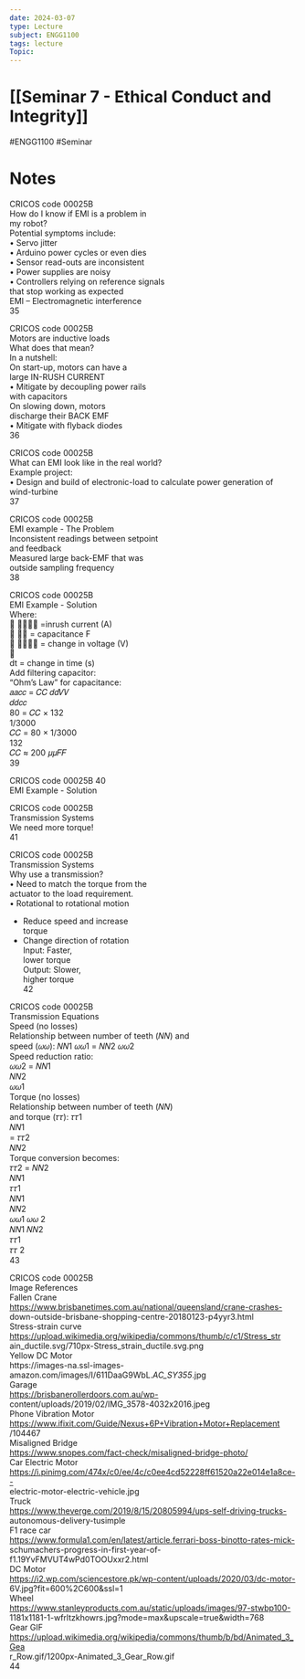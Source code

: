 ```yaml
---
date: 2024-03-07
type: Lecture
subject: ENGG1100
tags: lecture
Topic:
---
```

# [[Seminar 7 - Ethical Conduct and Integrity]]
#ENGG1100 #Seminar 
# Notes

CRICOS code 00025B  
How do I know if EMI is a problem in  
my robot?  
Potential symptoms include:  
• Servo jitter  
• Arduino power cycles or even dies  
• Sensor read-outs are inconsistent  
• Power supplies are noisy  
• Controllers relying on reference signals  
that stop working as expected  
EMI – Electromagnetic interference  
35

CRICOS code 00025B  
Motors are inductive loads  
What does that mean?  
In a nutshell:  
On start-up, motors can have a  
large IN-RUSH CURRENT  
• Mitigate by decoupling power rails  
with capacitors  
On slowing down, motors  
discharge their BACK EMF  
• Mitigate with flyback diodes  
36

CRICOS code 00025B  
What can EMI look like in the real world?  
Example project:  
• Design and build of electronic-load to calculate power generation of wind-turbine  
37

CRICOS code 00025B  
EMI example - The Problem  
Inconsistent readings between setpoint  
and feedback  
Measured large back-EMF that was  
outside sampling frequency  
38

CRICOS code 00025B  
EMI Example - Solution  
Where:  
 𝑎𝑎𝑐𝑐 =inrush current (A)  
 𝐶𝐶 = capacitance F  
 𝑑𝑑𝑉𝑉 = change in voltage (V)  
  
dt = change in time (s)  
Add filtering capacitor:  
“Ohm’s Law” for capacitance:  
𝑎𝑎𝑐𝑐 = 𝐶𝐶 𝑑𝑑𝑉𝑉  
𝑑𝑑𝑐𝑐  
80 = 𝐶𝐶 × 132  
1/3000  
𝐶𝐶 = 80 × 1/3000  
132  
𝐶𝐶 ≈ 200 𝜇𝜇𝐹𝐹  
39

CRICOS code 00025B 40  
EMI Example - Solution

CRICOS code 00025B  
Transmission Systems  
We need more torque!  
41

CRICOS code 00025B  
Transmission Systems  
Why use a transmission?  
• Need to match the torque from the  
actuator to the load requirement.  
• Rotational to rotational motion  
- Reduce speed and increase  
torque  
- Change direction of rotation  
Input: Faster,  
lower torque  
Output: Slower,  
higher torque  
42

CRICOS code 00025B  
Transmission Equations  
Speed (no losses)  
Relationship between number of teeth (𝑁𝑁) and  
speed (𝜔𝜔): 𝑁𝑁1 𝜔𝜔1 = 𝑁𝑁2 𝜔𝜔2  
Speed reduction ratio:  
𝜔𝜔2 = 𝑁𝑁1  
𝑁𝑁2  
𝜔𝜔1  
Torque (no losses)  
Relationship between number of teeth (𝑁𝑁)  
and torque (𝜏𝜏): 𝜏𝜏1  
𝑁𝑁1  
= 𝜏𝜏2  
𝑁𝑁2  
Torque conversion becomes:  
𝜏𝜏2 = 𝑁𝑁2  
𝑁𝑁1  
𝜏𝜏1  
𝑁𝑁1  
𝑁𝑁2  
𝜔𝜔1 𝜔𝜔 2  
𝑁𝑁1 𝑁𝑁2  
𝜏𝜏1  
𝜏𝜏 2  
43

CRICOS code 00025B  
Image References  
Fallen Crane  
https://www.brisbanetimes.com.au/national/queensland/crane-crashes-  
down-outside-brisbane-shopping-centre-20180123-p4yyr3.html  
Stress-strain curve  
https://upload.wikimedia.org/wikipedia/commons/thumb/c/c1/Stress_str  
ain_ductile.svg/710px-Stress_strain_ductile.svg.png  
Yellow DC Motor  
https://images-na.ssl-images-  
amazon.com/images/I/611DaaG9WbL._AC_SY355_.jpg  
Garage  
https://brisbanerollerdoors.com.au/wp-  
content/uploads/2019/02/IMG_3578-4032x2016.jpeg  
Phone Vibration Motor  
https://www.ifixit.com/Guide/Nexus+6P+Vibration+Motor+Replacement  
/104467  
Misaligned Bridge  
https://www.snopes.com/fact-check/misaligned-bridge-photo/  
Car Electric Motor  
https://i.pinimg.com/474x/c0/ee/4c/c0ee4cd52228ff61520a22e014e1a8ce--  
electric-motor-electric-vehicle.jpg  
Truck  
https://www.theverge.com/2019/8/15/20805994/ups-self-driving-trucks-  
autonomous-delivery-tusimple  
F1 race car  
https://www.formula1.com/en/latest/article.ferrari-boss-binotto-rates-mick-  
schumachers-progress-in-first-year-of-f1.19YvFMVUT4wPd0TOOUxxr2.html  
DC Motor  
https://i2.wp.com/sciencestore.pk/wp-content/uploads/2020/03/dc-motor-  
6V.jpg?fit=600%2C600&ssl=1  
Wheel  
https://www.stanleyproducts.com.au/static/uploads/images/97-stwbp100-  
1181x1181-1-wfrltzkhowrs.jpg?mode=max&upscale=true&width=768  
Gear GIF  
https://upload.wikimedia.org/wikipedia/commons/thumb/b/bd/Animated_3_Gea  
r_Row.gif/1200px-Animated_3_Gear_Row.gif  
44
